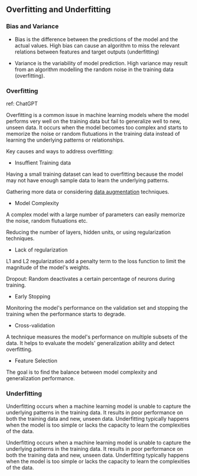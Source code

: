 ## Overfitting and Underfitting

### Bias and Variance

* Bias is the difference between the predictions of the model and the actual values. High bias can cause an algorithm to miss the relevant relations between features and target outputs (underfitting)

* Variance is the variability of model prediction. High variance may result from an algorithm modelling the random noise in the training data (overfitting).

### Overfitting

ref: ChatGPT

Overfitting is a common issue in machine learning models where the model performs very well on the training data but fail to generalize well to new, unseen data. It occurs when the model becomes too complex and starts to memorize the noise or random flutuations in the training data instead of learning the underlying patterns or relationships.

Key causes and ways to address overfitting:

* Insuffient Training data

Having a small training dataset can lead to overfitting because the model may not have enough sample data to learn the underlying patterns.

Gathering more data or considering [data augmentation](Augmentation.md)  techniques.

* Model Complexity

A complex model with a large number of parameters can easily memorize the noise, random flutuations etc.

Reducing the number of layers, hidden units, or using regularization techniques.

* Lack of regularization

L1 and L2 regularization add a penalty term to the loss function to limit the magnitude of the model's weights.

Dropout: Random deactivates a certain percentage of neurons during training.

* Early Stopping

Monitoring the model's performance on the validation set and stopping the training when the performance starts to degrade.

* Cross-validation

A technique measures the model's performance on multiple subsets of the data. It helps to evaluate the models' generalization ability and detect overfitting. 

* Feature Selection


The goal is to find the balance between model complexity and generalization performance.


### Underfitting

Underfitting occurs when a machine learning model is unable to capture the underlying patterns in the training data. It results in poor performance on both the training data and new, unseen data.  Underfitting typically happens when the model is too simple or lacks the capacity to learn the complexities of the data.


Underfitting occurs when a machine learning model is unable to capture the underlying patterns in the training data. It results in poor performance on both the training data and new, unseen data. Underfitting typically happens when the model is too simple or lacks the capacity to learn the complexities of the data.


